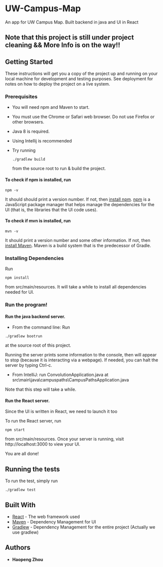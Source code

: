 # UW-Campus-Map
An app for UW Campus Map. Built backend in java and UI in React

## Note that this project is still under project cleaning && More Info is on the way!!

## Getting Started

These instructions will get you a copy of the project up and running on your local machine for development and testing purposes. See deployment for notes on how to deploy the project on a live system.

### Prerequisites

- You will need npm and Maven to start. 

- You must use the Chrome or Safari web browser. Do not use Firefox or other browsers.

- Java 8 is required.

- Using Intellij is recommended

- Try running 
   ```
   ./gradlew build
   ```
   from the source root to run & build the project.

#### To check if npm is installed, run
 
```
npm -v
```
It should should print a version number. If not, then [install npm](https://www.npmjs.com/get-npm). [npm](https://www.npmjs.com/) is a JavaScript package manager that helps manage the dependencies for the UI (that is, the libraries that the UI code uses).

#### To check if mvn is installed, run
 
```
mvn -v
```
It should print a version number and some other information. If not, then [install Maven](https://maven.apache.org/install.html). Maven is a build system that is the predecessor of Gradle.

### Installing Dependencies 

Run
```
npm install
```

from src/main/resources. It will take a while to install all dependencies needed for UI.

### Run the program!

#### Run the java backend server.

- From the command line: 
Run
```
./gradlew bootrun
```
at the source root of this project.

Running the server prints some information to the console, then will appear to stop (because it is interacting via a webpage). If needed, you can halt the server by typing Ctrl-c.
  
- From IntelliJ: run ConvolutionApplication.java at src\main\java\campuspaths\CampusPathsApplication.java

Note that this step will take a while.

#### Run the React server.

Since the UI is written in React, we need to launch it too

To run the React server, run 

```
npm start
````

from src/main/resources. Once your server is running, visit http://localhost:3000 to view your UI.

You are all done!


## Running the tests

To run the test, simply run

```
./gradlew test
```

## Built With

* [React](https://reactjs.org/) - The web framework used
* [Maven](https://maven.apache.org/) - Dependency Management for UI
* [Gradlew](https://gradle.org/install/) - Dependency Management for the entire project (Actually we use gradlew)

## Authors

* **Haopeng Zhou**
